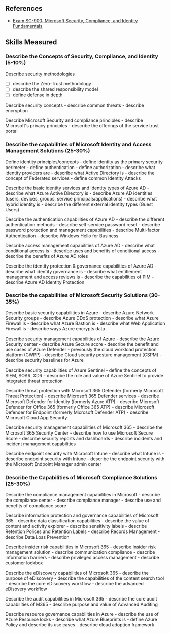 # 

## References

- [Exam SC-900: Microsoft Security, Compliance, and Identity Fundamentals](https://docs.microsoft.com/en-us/learn/certifications/exams/sc-900)

## Skills Measured

### Describe the Concepts of Security, Compliance, and Identity (5-10%)

Describe security methodologies
- [ ] describe the Zero-Trust methodology
- [ ] describe the shared responsibility model
- [ ] define defense in depth

Describe security concepts
    - describe common threats
    - describe encryption
 
Describe Microsoft Security and compliance principles
    - describe Microsoft's privacy principles
    - describe the offerings of the service trust portal

### Describe the capabilities of Microsoft Identity and Access Management Solutions (25-30%)

Define identity principles/concepts
    - define identity as the primary security perimeter
    - define authentication
    - define authorization
    - describe what identity providers are
    - describe what Active Directory is
    - describe the concept of Federated services
    - define common Identity Attacks

Describe the basic identity services and identity types of Azure AD
    - describe what Azure Active Directory is
    - describe Azure AD identities (users, devices, groups, service principals/applications)
    - describe what hybrid identity is
    - describe the different external identity types (Guest Users)

Describe the authentication capabilities of Azure AD
    - describe the different authentication methods
    - describe self-service password reset
    - describe password protection and management capabilities
    - describe Multi-factor Authentication
    - describe Windows Hello for Business

Describe access management capabilities of Azure AD
    - describe what conditional access is
    - describe uses and benefits of conditional access
    - describe the benefits of Azure AD roles

Describe the identity protection & governance capabilities of Azure AD
    - describe what identity governance is
    - describe what entitlement management and access reviews is
    - describe the capabilities of PIM
    - describe Azure AD Identity Protection

### Describe the capabilities of Microsoft Security Solutions (30-35%)

Describe basic security capabilities in Azure
    - describe Azure Network Security groups
    - describe Azure DDoS protection
    - describe what Azure Firewall is
    - describe what Azure Bastion is
    - describe what Web Application Firewall is
    - describe ways Azure encrypts data

Describe security management capabilities of Azure
    - describe the Azure Security center
    - describe Azure Secure score
    - describe the benefit and use cases of Azure Defender - previously the cloud workload protection platform (CWPP)
    - describe Cloud security posture management (CSPM)
    - describe security baselines for Azure

Describe security capabilities of Azure Sentinel
    - define the concepts of SIEM, SOAR, XDR
    - describe the role and value of Azure Sentinel to provide integrated threat protection

Describe threat protection with Microsoft 365 Defender (formerly Microsoft Threat Protection)
    - describe Microsoft 365 Defender services
    - describe Microsoft Defender for Identity (formerly Azure ATP)
    - describe Microsoft Defender for Office 365 (formerly Office 365 ATP)
    - describe Microsoft Defender for Endpoint (formerly Microsoft Defender ATP)
    - describe Microsoft Cloud App Security

Describe security management capabilities of Microsoft 365
    - describe the Microsoft 365 Security Center
    - describe how to use Microsoft Secure Score
    - describe security reports and dashboards
    - describe incidents and incident management capabilities

Describe endpoint security with Microsoft Intune
    - describe what Intune is
    - describe endpoint security with Intune
    - describe the endpoint security with the Microsoft Endpoint Manager admin center

### Describe the Capabilities of Microsoft Compliance Solutions (25-30%)

Describe the compliance management capabilities in Microsoft
    - describe the compliance center
    - describe compliance manager
    - describe use and benefits of compliance score

Describe information protection and governance capabilities of Microsoft 365
    - describe data classification capabilities
    - describe the value of content and activity explorer
    - describe sensitivity labels
    - describe Retention Polices and Retention Labels
    - describe Records Management
    - describe Data Loss Prevention

Describe insider risk capabilities in Microsoft 365
    - describe Insider risk management solution
    - describe communication compliance
    - describe information barriers
    - describe privileged access management
    - describe customer lockbox

Describe the eDiscovery capabilities of Microsoft 365
    - describe the purpose of eDiscovery
    - describe the capabilities of the content search tool
    - describe the core eDiscovery workflow
    - describe the advanced eDisovery workflow

Describe the audit capabilities in Microsoft 365
    - describe the core audit capabilities of M365
    - describe purpose and value of Advanced Auditing

Describe resource governance capabilities in Azure
    - describe the use of Azure Resource locks
    - describe what Azure Blueprints is 
    - define Azure Policy and describe its use cases
    - describe cloud adoption framework
 
